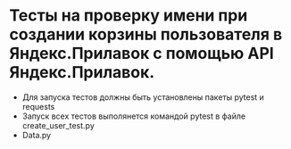 ﻿# Тесты на проверку имени при создании корзины пользователя в Яндекс.Прилавок с помощью API Яндекс.Прилавок.
- Для запуска тестов должны быть установлены пакеты pytest и requests
- Запуск всех тестов выполянется командой pytest в файле create_user_test.py
- Data.py 